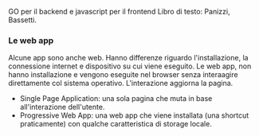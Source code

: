 GO per il backend e javascript per il frontend 
Libro di testo: Panizzi, Bassetti.

### Le web app
Alcune app sono anche web. Hanno differenze riguardo l'installazione, la connessione internet e dispositivo su cui viene eseguito.
Le web app, non hanno installazione e vengono eseguite nel browser senza interaagire direttamente col sistema operativo. L'interazione aggiorna la pagina.
- Single Page Application: una sola pagina che muta in base all'interazione dell'utente.
- Progressive Web App: una web app che viene installata (una shortcut praticamente) con qualche caratteristica di storage locale.


